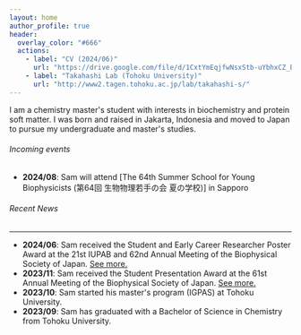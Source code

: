 ```yaml
---
layout: home
author_profile: true
header:
  overlay_color: "#666"
  actions:
    - label: "CV (2024/06)"
      url: "https://drive.google.com/file/d/1CxtYmEqjfwNsxStb-uYbhxCZ_B9fYUeE/view?usp=sharing"
    - label: "Takahashi Lab (Tohoku University)"
      url: "http://www2.tagen.tohoku.ac.jp/lab/takahashi-s/"
---
```


I am a chemistry master's student with interests in biochemistry and protein soft matter. I was born and raised in Jakarta, Indonesia and moved to Japan to pursue my undergraduate and master's studies.
###### Incoming events
- **2024/08**: Sam will attend [The 64th Summer School for Young Biophysicists (第64回 生物物理若手の会 夏の学校)] in Sapporo

###### Recent News
---
- **2024/06**: Sam received the Student and Early Career Researcher Poster Award at the 21st IUPAB and 62nd Annual Meeting of the Biophysical Society of Japan. [See more.](https://www2.tagen.tohoku.ac.jp/lab/news_award/20240717/)
- **2023/11**: Sam received the Student Presentation Award at the 61st Annual Meeting of the Biophysical Society of Japan. [See more.](https://www.biophys.jp/ann/ann01_13.html)
- **2023/10**: Sam started his master's program (IGPAS) at Tohoku University.
- **2023/09**: Sam has graduated with a Bachelor of Science in Chemistry from Tohoku University.

